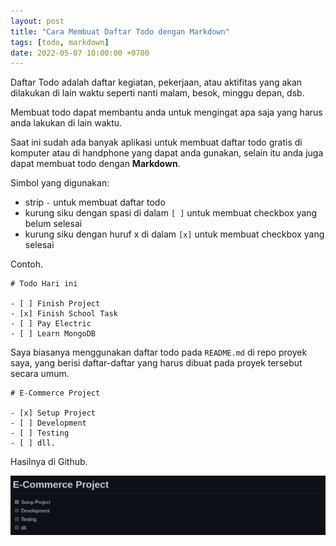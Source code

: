 ```yaml
---
layout: post
title: "Cara Membuat Daftar Todo dengan Markdown"
tags: [todo, markdown]
date: 2022-05-07 10:00:00 +0700
---
```


Daftar Todo adalah daftar kegiatan, pekerjaan, atau aktifitas yang akan dilakukan di lain waktu seperti nanti malam, besok, minggu depan, dsb.

Membuat todo dapat membantu anda untuk mengingat apa saja yang harus anda lakukan di lain waktu.

Saat ini sudah ada banyak aplikasi untuk membuat daftar todo gratis di komputer atau di handphone yang dapat anda gunakan, selain itu anda juga dapat membuat todo dengan __Markdown__.

Simbol yang digunakan:

- strip `-` untuk membuat daftar todo
- kurung siku dengan spasi di dalam `[ ]` untuk membuat checkbox yang belum selesai
- kurung siku dengan huruf x di dalam `[x]` untuk membuat checkbox yang selesai

Contoh.

```
# Todo Hari ini

- [ ] Finish Project
- [x] Finish School Task
- [ ] Pay Electric
- [ ] Learn MongoDB
```

Saya biasanya menggunakan daftar todo pada `README.md` di repo proyek saya, yang berisi daftar-daftar yang harus dibuat pada proyek tersebut secara umum.

```
# E-Commerce Project

- [x] Setup Project
- [ ] Development
- [ ] Testing
- [ ] dll.
```

Hasilnya di Github.

![Todo Markdown](/images/todo-markdown/test-todo-markdown-github.png)